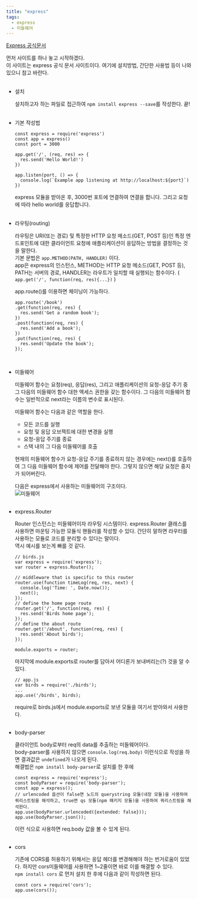 ```yaml
---
title: "express"
tags:
  - express
  - 미들웨어
---
```


[Express 공식문서](https://expressjs.com/ko/)  

먼저 사이트를 하나 놓고 시작하겠다.  
이 사이트는 express 공식 문서 사이트이다. 여기에 설치방법, 간단한 사용법 등이 나와있으니 참고 바란다.  
<br>

- 설치  

  설치하고자 하는 파일로 접근하여 `npm install express --save`를 작성한다. 끝!  
  <br>
- 기본 작성법  

  ```
  const express = require('express')
  const app = express()
  const port = 3000

  app.get('/', (req, res) => {
    res.send('Hello World!')
  })

  app.listen(port, () => {
    console.log(`Example app listening at http://localhost:${port}`)
  })
  ```
  
  express 모듈을 받아온 후, 3000번 포트에 연결하여 연결을 합니다. 그리고 요청에 따라 hello world를 응답합니다.  
  <br>
- 라우팅(routing)  

  라우팅은 URI(또는 경로) 및 특정한 HTTP 요청 메소드(GET, POST 등)인 특정 엔드포인트에 대한 클라이언트 요청에 애플리케이션이 응답하는 방법을 결정하는 것을 말한다.  
  기본 문법은 `app.METHOD(PATH, HANDLER)` 이다.  
  app은 express의 인스턴스, METHOD는 HTTP 요청 메소드(GET, POST 등), PATH는 서버의 경로, HANDLER는 라우트가 일치할 때 실행되는 함수이다. ( `app.get('/', function(req, res){...})` )  
  
  app.route()를 이용하면 체이닝이 가능하다.  
  
  ```
  app.route('/book')
  .get(function(req, res) {
    res.send('Get a random book');
  })
  .post(function(req, res) {
    res.send('Add a book');
  })
  .put(function(req, res) {
    res.send('Update the book');
  });
  ```
  <br>
- 미들웨어  

  미들웨어 함수는 요청(req), 응답(res), 그리고 애플리케이션의 요청-응답 주기 중 그 다음의 미들웨어 함수 대한 액세스 권한을 갖는 함수이다. 그 다음의 미들웨어 함수는 일반적으로 next라는 이름의 변수로 표시된다.  

  미들웨어 함수는 다음과 같은 역할을 한다.  
  + 모든 코드를 실행
  + 요청 및 응답 오브젝트에 대한 변경을 실행
  + 요청-응답 주기를 종료
  + 스택 내의 그 다음 미들웨어를 호출
  
  현재의 미들웨어 함수가 요청-응답 주기를 종료하지 않는 경우에는 next()를 호출하여 그 다음 미들웨어 함수에 제어를 전달해야 한다. 그렇지 않으면 해당 요청은 중지가 되어버린다.  
  
  다음은 express에서 사용하는 미들웨어의 구조이다.  
  ![미들웨어](/NemoNote/assets/img/middleware.png)  
  <br>
- express.Router  

  Router 인스턴스는 미들웨어이자 라우팅 시스템이다. express.Router 클래스를 사용하면 마운팅 가능한 모듈식 핸들러를 작성할 수 있다. 간단히 말하면 라우터를 사용하는 모듈로 코드를 분리할 수 있다는 말이다.  
  역시 예시를 보는게 빠를 것 같다.  
  
  ```
  // birds.js
  var express = require('express');
  var router = express.Router();

  // middleware that is specific to this router
  router.use(function timeLog(req, res, next) {
    console.log('Time: ', Date.now());
    next();
  });
  // define the home page route
  router.get('/', function(req, res) {
    res.send('Birds home page');
  });
  // define the about route
  router.get('/about', function(req, res) {
    res.send('About birds');
  });
  
  module.exports = router;
  ```
  
  마지막에 module.exports로 router를 담아서 어디론가 보내버리는(?) 것을 알 수 있다.  
  
  ```
  // app.js
  var birds = require('./birds');
  ...
  app.use('/birds', birds);
  ```
  
  require로 birds.js에서 module.exports로 보낸 모듈을 여기서 받아와서 사용한다.  
  <br>
- body-parser  

  클라이언트 body로부터 req의 data를 추출하는 미들웨어이다.  
  body-parser를 사용하지 않으면 `console.log(req.body)` 이런식으로 작성을 하면 결과값은 `undefined`가 나오게 된다.  
  해결법은 `npm install body-parser`로 설치를 한 후에  
  ```
  const express = require('express');
  const bodyParser = require('body-parser');
  const app = express();
  // urlencoded 옵션이 false면 노드의 querystring 모듈(내장 모듈)을 사용하여 쿼리스트링을 해석하고, true면 qs 모듈(npm 패키지 모듈)을 사용하여 쿼리스트링을 해석한다.
  app.use(bodyParser.urlencoded({extended: false}));
  app.use(bodyParser.json());
  ```
  이런 식으로 사용하면 req.body 값을 볼 수 있게 된다.  
  <br>
- cors  

  기존에 CORS를 허용하기 위해서는 응답 헤더를 변경해해야 하는 번거로움이 있었다. 하지만 cors미들웨어를 사용하면 1~2줄이면 바로 이를 해결할 수 있다.  
  `npm install cors` 로 먼저 설치 한 후에 다음과 같이 작성하면 된다.  
  
  ```
  const cors = require('cors');
  app.use(cors());
  ```
